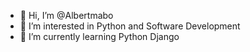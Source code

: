 - 👋 Hi, I’m @Albertmabo
- 👀 I’m interested in Python and Software Development
- 🌱 I’m currently learning Python Django 


<!---
Albertmabo/Albertmabo is a ✨ special ✨ repository because its `README.md` (this file) appears on your GitHub profile.
You can click the Preview link to take a look at your changes.
--->
